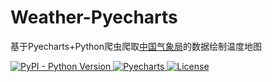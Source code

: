 # Weather-Pyecharts
基于Pyecharts+Python爬虫爬取[中国气象局](weather.cma.cn "weather.cma.cn")的数据绘制温度地图
<p>
    <a href="https://www.python.org/">
        <img src="https://img.shields.io/pypi/pyversions/pyecharts.svg?colorB=brightgreen" alt="PyPI - Python Version">
    </a>
        <a href="https://github.com/pyecharts/pyecharts">
        <img src="https://img.shields.io/badge/Package-Pyecharts-orange.svg?style=plastic" alt="Pyecharts">
    </a>
    <a href="https://opensource.org/licenses/MIT">
        <img src="https://img.shields.io/badge/License-MIT-brightgreen.svg" alt="License">
    </a>
</p>
